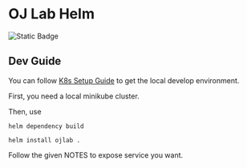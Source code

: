 # OJ Lab Helm

![Static Badge](https://img.shields.io/badge/Chart%20-%20?style=flat&logo=helm&color=blue)

## Dev Guide

You can follow [K8s Setup Guide](https://oj-lab.github.io/oj-lab-docusaurus/docs/learn/dev-environment/k8s-setup-guide/)
to get the local develop environment.

First, you need a local minikube cluster.

Then, use

```
helm dependency build

helm install ojlab .
```

Follow the given NOTES to expose service you want.
